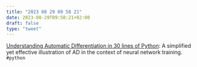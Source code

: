 ```yaml
---
title: "2023 08 29 09 58 21"
date: 2023-08-29T09:58:21+02:00
draft: false
type: "tweet"
---
```


[Understanding Automatic Differentiation in 30 lines of Python](https://vmartin.fr/understanding-automatic-differentiation-in-30-lines-of-python.html): A simplified yet effective illustration of AD in the context of neural network training. `#python`
